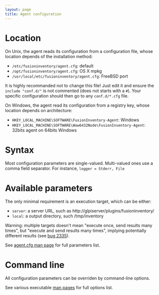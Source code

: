 ```yaml
---
layout: page
title: Agent configuration
---
```


# Location

On Unix, the agent reads its configuration from a configuration file, whose
location depends of the installation method:

* `/etc/fusioninventory/agent.cfg`: default
* `/opt/fusioninventory/agent.cfg`: OS X mpkg
* `/usr/local/etc/fusioninventory/agent.cfg`: FreeBSD port

It is highly recommanded not to change this file! Just edit it and ensure the `include "conf.d/"` is not commented (does not starts with a `#`).
Your specific configuration should then go to any `conf.d/*.cfg` file.

On Windows, the agent read its configuration from a registry key, whose
location depends on architecture:

* `HKEY_LOCAL_MACHINE\SOFTWARE\FusionInventory-Agent`: Windows
* `HKEY_LOCAL_MACHINE\SOFTWARE\Wow6432Node\FusionInventory-Agent`: 32bits agent on 64bits Windows

# Syntax

Most configuration parameters are single-valued. Multi-valued ones use a comma
field separator. For instance, `logger = Stderr, File`

# Available parameters

The only minimal requirement is an execution target, which can be either:

* `server`: a server URL, such as http://glpiserver/plugins/fusioninventory/
* `local`: a output directory, such /tmp/inventory

Warning: multiple targets doesn't mean "execute once, send results many times",
but "execute and send results many times", implying potentially different
results (see [bug 2335](http://forge.fusioninventory.org/issues/2335)).

See [agent.cfg man page](man/agent.cfg.html) for full parameters list.

# Command line

All configuration parameters can be overriden by command-line options.

See various executable [man pages](man/) for full options list.

